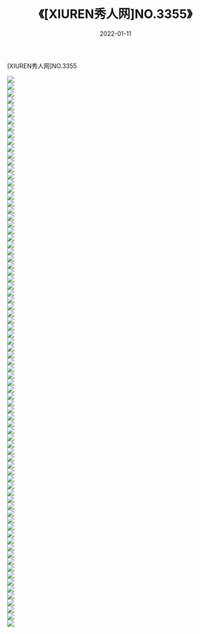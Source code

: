 ﻿---
layout: post
title:  《[XIUREN秀人网]NO.3355》
date:   2022-01-11
img: http://pic.660000.xyz/1:/秀人网/秀人网第04部分/[XIUREN秀人网]NO.3355/000.jpg
categories: [美女, 清纯, 唯美]
---

[XIUREN秀人网]NO.3355

 ![](http://pic.660000.xyz/1:/秀人网/秀人网第04部分/[XIUREN秀人网]NO.3355/001.jpg) <br>![](http://pic.660000.xyz/1:/秀人网/秀人网第04部分/[XIUREN秀人网]NO.3355/002.jpg) <br>![](http://pic.660000.xyz/1:/秀人网/秀人网第04部分/[XIUREN秀人网]NO.3355/003.jpg) <br>![](http://pic.660000.xyz/1:/秀人网/秀人网第04部分/[XIUREN秀人网]NO.3355/004.jpg) <br>![](http://pic.660000.xyz/1:/秀人网/秀人网第04部分/[XIUREN秀人网]NO.3355/005.jpg) <br>![](http://pic.660000.xyz/1:/秀人网/秀人网第04部分/[XIUREN秀人网]NO.3355/006.jpg) <br>![](http://pic.660000.xyz/1:/秀人网/秀人网第04部分/[XIUREN秀人网]NO.3355/007.jpg) <br>![](http://pic.660000.xyz/1:/秀人网/秀人网第04部分/[XIUREN秀人网]NO.3355/008.jpg) <br>![](http://pic.660000.xyz/1:/秀人网/秀人网第04部分/[XIUREN秀人网]NO.3355/009.jpg) <br>![](http://pic.660000.xyz/1:/秀人网/秀人网第04部分/[XIUREN秀人网]NO.3355/010.jpg) <br>![](http://pic.660000.xyz/1:/秀人网/秀人网第04部分/[XIUREN秀人网]NO.3355/011.jpg) <br>![](http://pic.660000.xyz/1:/秀人网/秀人网第04部分/[XIUREN秀人网]NO.3355/012.jpg) <br>![](http://pic.660000.xyz/1:/秀人网/秀人网第04部分/[XIUREN秀人网]NO.3355/013.jpg) <br>![](http://pic.660000.xyz/1:/秀人网/秀人网第04部分/[XIUREN秀人网]NO.3355/014.jpg) <br>![](http://pic.660000.xyz/1:/秀人网/秀人网第04部分/[XIUREN秀人网]NO.3355/015.jpg) <br>![](http://pic.660000.xyz/1:/秀人网/秀人网第04部分/[XIUREN秀人网]NO.3355/016.jpg) <br>![](http://pic.660000.xyz/1:/秀人网/秀人网第04部分/[XIUREN秀人网]NO.3355/017.jpg) <br>![](http://pic.660000.xyz/1:/秀人网/秀人网第04部分/[XIUREN秀人网]NO.3355/018.jpg) <br>![](http://pic.660000.xyz/1:/秀人网/秀人网第04部分/[XIUREN秀人网]NO.3355/019.jpg) <br>![](http://pic.660000.xyz/1:/秀人网/秀人网第04部分/[XIUREN秀人网]NO.3355/020.jpg) <br>![](http://pic.660000.xyz/1:/秀人网/秀人网第04部分/[XIUREN秀人网]NO.3355/021.jpg) <br>![](http://pic.660000.xyz/1:/秀人网/秀人网第04部分/[XIUREN秀人网]NO.3355/022.jpg) <br>![](http://pic.660000.xyz/1:/秀人网/秀人网第04部分/[XIUREN秀人网]NO.3355/023.jpg) <br>![](http://pic.660000.xyz/1:/秀人网/秀人网第04部分/[XIUREN秀人网]NO.3355/024.jpg) <br>![](http://pic.660000.xyz/1:/秀人网/秀人网第04部分/[XIUREN秀人网]NO.3355/025.jpg) <br>![](http://pic.660000.xyz/1:/秀人网/秀人网第04部分/[XIUREN秀人网]NO.3355/026.jpg) <br>![](http://pic.660000.xyz/1:/秀人网/秀人网第04部分/[XIUREN秀人网]NO.3355/027.jpg) <br>![](http://pic.660000.xyz/1:/秀人网/秀人网第04部分/[XIUREN秀人网]NO.3355/028.jpg) <br>![](http://pic.660000.xyz/1:/秀人网/秀人网第04部分/[XIUREN秀人网]NO.3355/029.jpg) <br>![](http://pic.660000.xyz/1:/秀人网/秀人网第04部分/[XIUREN秀人网]NO.3355/030.jpg) <br>![](http://pic.660000.xyz/1:/秀人网/秀人网第04部分/[XIUREN秀人网]NO.3355/031.jpg) <br>![](http://pic.660000.xyz/1:/秀人网/秀人网第04部分/[XIUREN秀人网]NO.3355/032.jpg) <br>![](http://pic.660000.xyz/1:/秀人网/秀人网第04部分/[XIUREN秀人网]NO.3355/033.jpg) <br>![](http://pic.660000.xyz/1:/秀人网/秀人网第04部分/[XIUREN秀人网]NO.3355/034.jpg) <br>![](http://pic.660000.xyz/1:/秀人网/秀人网第04部分/[XIUREN秀人网]NO.3355/035.jpg) <br>![](http://pic.660000.xyz/1:/秀人网/秀人网第04部分/[XIUREN秀人网]NO.3355/036.jpg) <br>![](http://pic.660000.xyz/1:/秀人网/秀人网第04部分/[XIUREN秀人网]NO.3355/037.jpg) <br>![](http://pic.660000.xyz/1:/秀人网/秀人网第04部分/[XIUREN秀人网]NO.3355/038.jpg) <br>![](http://pic.660000.xyz/1:/秀人网/秀人网第04部分/[XIUREN秀人网]NO.3355/039.jpg) <br>![](http://pic.660000.xyz/1:/秀人网/秀人网第04部分/[XIUREN秀人网]NO.3355/040.jpg) <br>![](http://pic.660000.xyz/1:/秀人网/秀人网第04部分/[XIUREN秀人网]NO.3355/041.jpg) <br>![](http://pic.660000.xyz/1:/秀人网/秀人网第04部分/[XIUREN秀人网]NO.3355/042.jpg) <br>![](http://pic.660000.xyz/1:/秀人网/秀人网第04部分/[XIUREN秀人网]NO.3355/043.jpg) <br>![](http://pic.660000.xyz/1:/秀人网/秀人网第04部分/[XIUREN秀人网]NO.3355/044.jpg) <br>![](http://pic.660000.xyz/1:/秀人网/秀人网第04部分/[XIUREN秀人网]NO.3355/045.jpg) <br>![](http://pic.660000.xyz/1:/秀人网/秀人网第04部分/[XIUREN秀人网]NO.3355/046.jpg) <br>![](http://pic.660000.xyz/1:/秀人网/秀人网第04部分/[XIUREN秀人网]NO.3355/047.jpg) <br>![](http://pic.660000.xyz/1:/秀人网/秀人网第04部分/[XIUREN秀人网]NO.3355/048.jpg) <br>![](http://pic.660000.xyz/1:/秀人网/秀人网第04部分/[XIUREN秀人网]NO.3355/049.jpg) <br>![](http://pic.660000.xyz/1:/秀人网/秀人网第04部分/[XIUREN秀人网]NO.3355/050.jpg) <br>![](http://pic.660000.xyz/1:/秀人网/秀人网第04部分/[XIUREN秀人网]NO.3355/051.jpg) <br>![](http://pic.660000.xyz/1:/秀人网/秀人网第04部分/[XIUREN秀人网]NO.3355/052.jpg) <br>![](http://pic.660000.xyz/1:/秀人网/秀人网第04部分/[XIUREN秀人网]NO.3355/053.jpg) <br>![](http://pic.660000.xyz/1:/秀人网/秀人网第04部分/[XIUREN秀人网]NO.3355/054.jpg) <br>![](http://pic.660000.xyz/1:/秀人网/秀人网第04部分/[XIUREN秀人网]NO.3355/055.jpg) <br>![](http://pic.660000.xyz/1:/秀人网/秀人网第04部分/[XIUREN秀人网]NO.3355/056.jpg) <br>![](http://pic.660000.xyz/1:/秀人网/秀人网第04部分/[XIUREN秀人网]NO.3355/057.jpg) <br>![](http://pic.660000.xyz/1:/秀人网/秀人网第04部分/[XIUREN秀人网]NO.3355/058.jpg) <br>![](http://pic.660000.xyz/1:/秀人网/秀人网第04部分/[XIUREN秀人网]NO.3355/059.jpg) <br>![](http://pic.660000.xyz/1:/秀人网/秀人网第04部分/[XIUREN秀人网]NO.3355/060.jpg) <br>![](http://pic.660000.xyz/1:/秀人网/秀人网第04部分/[XIUREN秀人网]NO.3355/061.jpg) <br>![](http://pic.660000.xyz/1:/秀人网/秀人网第04部分/[XIUREN秀人网]NO.3355/062.jpg) <br>![](http://pic.660000.xyz/1:/秀人网/秀人网第04部分/[XIUREN秀人网]NO.3355/063.jpg) <br>![](http://pic.660000.xyz/1:/秀人网/秀人网第04部分/[XIUREN秀人网]NO.3355/064.jpg) <br>![](http://pic.660000.xyz/1:/秀人网/秀人网第04部分/[XIUREN秀人网]NO.3355/065.jpg) <br>![](http://pic.660000.xyz/1:/秀人网/秀人网第04部分/[XIUREN秀人网]NO.3355/066.jpg) <br>![](http://pic.660000.xyz/1:/秀人网/秀人网第04部分/[XIUREN秀人网]NO.3355/067.jpg) <br>![](http://pic.660000.xyz/1:/秀人网/秀人网第04部分/[XIUREN秀人网]NO.3355/068.jpg) <br>![](http://pic.660000.xyz/1:/秀人网/秀人网第04部分/[XIUREN秀人网]NO.3355/069.jpg) <br>![](http://pic.660000.xyz/1:/秀人网/秀人网第04部分/[XIUREN秀人网]NO.3355/070.jpg) <br>![](http://pic.660000.xyz/1:/秀人网/秀人网第04部分/[XIUREN秀人网]NO.3355/071.jpg) <br>![](http://pic.660000.xyz/1:/秀人网/秀人网第04部分/[XIUREN秀人网]NO.3355/072.jpg) <br>![](http://pic.660000.xyz/1:/秀人网/秀人网第04部分/[XIUREN秀人网]NO.3355/073.jpg) <br>![](http://pic.660000.xyz/1:/秀人网/秀人网第04部分/[XIUREN秀人网]NO.3355/074.jpg) <br>![](http://pic.660000.xyz/1:/秀人网/秀人网第04部分/[XIUREN秀人网]NO.3355/075.jpg) <br>![](http://pic.660000.xyz/1:/秀人网/秀人网第04部分/[XIUREN秀人网]NO.3355/076.jpg) <br>![](http://pic.660000.xyz/1:/秀人网/秀人网第04部分/[XIUREN秀人网]NO.3355/077.jpg) <br>![](http://pic.660000.xyz/1:/秀人网/秀人网第04部分/[XIUREN秀人网]NO.3355/078.jpg) <br>![](http://pic.660000.xyz/1:/秀人网/秀人网第04部分/[XIUREN秀人网]NO.3355/079.jpg) <br>![](http://pic.660000.xyz/1:/秀人网/秀人网第04部分/[XIUREN秀人网]NO.3355/080.jpg) <br>